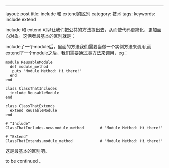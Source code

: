 ---
layout: post
title: include 和 extend的区别
category: 技术
tags:
keywords: include extend

include 和 extend 可以让我们把公共的方法提出去，从而使代码更简化，更加面向对象。这俩者最基本的区别就是：

include了一个module后，里面的方法我们需要当做一个实例方法来调用,而extend了一个module之后，我们需要通过类方法来调用，eg：


```
module ReusableModule
  def module_method
   puts "Module Method: Hi there!"
  end
end

class ClassThatIncludes
  include ReusableModule
end

class ClassThatExtends
  extend ReusableModule
end

# "Include"
ClassThatIncludes.new.module_method       # "Module Method: Hi there!"

# "Extend"
ClassThatExtends.module_method            # "Module Method: Hi there!"

```



这是最基本的区别吧。

to be continued ..
